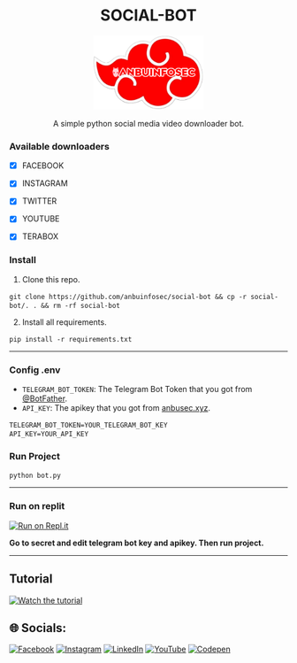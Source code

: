<h1 align="center">SOCIAL-BOT</h1>
<p align="center">
    <img width="200" src="https://raw.githubusercontent.com/anbuinfosec/anbuinfosec/main/banner.png" alt="Banner anbuinfosec">
</p>
<p align="center">A simple python social media video downloader bot.</p>

### Available downloaders
- [X] FACEBOOK
- [X] INSTAGRAM
- [X] TWITTER
- [X] YOUTUBE
- [X] TERABOX


### Install
1. Clone this repo.
````
git clone https://github.com/anbuinfosec/social-bot && cp -r social-bot/. . && rm -rf social-bot
````
2. Install all requirements.
````
pip install -r requirements.txt
````
---

### Config .env
- `TELEGRAM_BOT_TOKEN`: The Telegram Bot Token that you got from [@BotFather](https://t.me/BotFather).
- `API_KEY`: The apikey that you got from [anbusec.xyz](https://anbusec.xyz).

````
TELEGRAM_BOT_TOKEN=YOUR_TELEGRAM_BOT_KEY
API_KEY=YOUR_API_KEY
````

### Run Project
````
python bot.py
````
---
### Run on replit

[![Run on Repl.it](https://repl.it/badge/github/Th30neAnd0nly/TrackDown)](https://repl.it/github/anbuinfosec/social-bot)

**Go to secret and edit telegram bot key and apikey. Then run project.**

---

## Tutorial

[![Watch the tutorial](https://img.youtube.com/vi/O8oa3bwEF-o/maxresdefault.jpg)](https://youtu.be/O8oa3bwEF-o?si=kCD98KBpCcfCZxlJ)



## 🌐 Socials:
[![Facebook](https://img.shields.io/badge/Facebook-%231877F2.svg?logo=Facebook&logoColor=white)](https://facebook.com/anbuinfosec3) [![Instagram](https://img.shields.io/badge/Instagram-%23E4405F.svg?logo=Instagram&logoColor=white)](https://instagram.com/anbuinfosec) [![LinkedIn](https://img.shields.io/badge/LinkedIn-%230077B5.svg?logo=linkedin&logoColor=white)](https://linkedin.com/in/anbuinfosec) [![YouTube](https://img.shields.io/badge/YouTube-%23FF0000.svg?logo=YouTube&logoColor=white)](https://youtube.com/@anbuinfosec) [![Codepen](https://img.shields.io/badge/Codepen-000000?style=for-the-badge&logo=codepen&logoColor=white)](https://codepen.io/anbuinfosec) 
